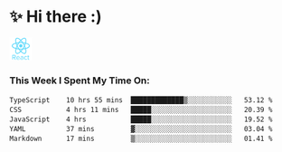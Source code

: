 <h1 align="left">✨ Hi there :)</h1>

  <a href="https://reactjs.org/" target="_blank" rel="noreferrer">   
    <img src="https://raw.githubusercontent.com/devicons/devicon/master/icons/react/react-original-wordmark.svg" alt="react" width="40"     
    height="40"/></a>
 
<h3 align="left">This Week I Spent My Time On:</h3>
<!--START_SECTION:waka-->

```txt
TypeScript    10 hrs 55 mins  █████████████▒░░░░░░░░░░░   53.12 %
CSS           4 hrs 11 mins   █████░░░░░░░░░░░░░░░░░░░░   20.39 %
JavaScript    4 hrs           █████░░░░░░░░░░░░░░░░░░░░   19.52 %
YAML          37 mins         ▓░░░░░░░░░░░░░░░░░░░░░░░░   03.04 %
Markdown      17 mins         ▒░░░░░░░░░░░░░░░░░░░░░░░░   01.41 %
```

<!--END_SECTION:waka-->

